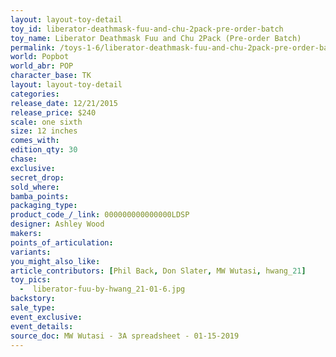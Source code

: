 ```yaml
---
layout: layout-toy-detail 
toy_id: liberator-deathmask-fuu-and-chu-2pack-pre-order-batch
toy_name: Liberator Deathmask Fuu and Chu 2Pack (Pre-order Batch)
permalink: /toys-1-6/liberator-deathmask-fuu-and-chu-2pack-pre-order-batch.html
world: Popbot
world_abr: POP
character_base: TK
layout: layout-toy-detail
categories: 
release_date: 12/21/2015
release_price: $240 
scale: one sixth
size: 12 inches
comes_with: 
edition_qty: 30
chase: 
exclusive: 
secret_drop: 
sold_where: 
bamba_points: 
packaging_type: 
product_code_/_link: 000000000000000LDSP
designer: Ashley Wood
makers: 
points_of_articulation: 
variants: 
you_might_also_like: 
article_contributors: [Phil Back, Don Slater, MW Wutasi, hwang_21]
toy_pics: 
  -  liberator-fuu-by-hwang_21-01-6.jpg
backstory: 
sale_type: 
event_exclusive: 
event_details: 
source_doc: MW Wutasi - 3A spreadsheet - 01-15-2019
---
```

